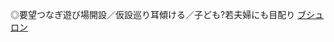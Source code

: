 ◎要望つなぎ遊び場開設／仮設巡り耳傾ける／子ども?若夫婦にも目配り
 <a href="http://www.crescentbeachrealty.com/images/watchjpat.asp?cheap=products-c80.html" title="ブシュロン">ブシュロン</a>